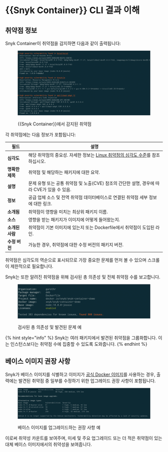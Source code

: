 # {{Snyk Container}} CLI 결과 이해

## **취약점 정보**

Snyk Container이 취약점을 감지하면 다음과 같이 출력됩니다:

<figure><img src="../../../.gitbook/assets/clivulnerabiilities.png" alt="{{Snyk Container}}에서 감지된 취약점"><figcaption><p>{{Snyk Container}}에서 감지된 취약점</p></figcaption></figure>

각 취약점에는 다음 정보가 포함됩니다:

| **필드**              | **설명**                                                                                                                                                                                                                                    |
| ---------------------- | -------------------------------------------------------------------------------------------------------------------------------------------------------------------------------------------------------------------------------------------------- |
| **심각도**           | 해당 취약점의 중요성. 자세한 정보는 [Linux 취약점의 심각도 수준](../../../scan-with-snyk/snyk-container/how-snyk-container-works/severity-levels-of-detected-linux-vulnerabilities.md)를 참조하십시오. |
| **명확한 제목**    | 취약점 및 해당하는 패키지에 대한 요약.                                                                                                                                                                                         |
| **설명**        | 문제 유형 또는 공통 취약점 및 노출(CVE) 참조의 간단한 설명, 경우에 따라 CVE가 있을 수 있음.                                                                                                                                  |
| **정보**               | 공급 업체 소스 및 전역 취약점 데이터베이스로 연결된 취약점 세부 정보에 대한 링크.                                                                                                                                         |
| **소개됨** | 취약점이 영향을 미치는 최상위 패키지 이름.                                                                                                                                                                                        |
| **소스**               | 영향을 받는 패키지가 이미지에 어떻게 들어왔는지.                                                                                                                                                                                                 |
| **소개된 사람**      | 취약점이 기본 이미지에 있는지 또는 Dockerfile에서 취약점이 도입된 라인.                                                                                                                                       |
| **수정 버전**           | 가능한 경우, 취약점에 대한 수정 버전의 패키지 버전.                                                                                                                                                                     |

취약점은 심각도의 역순으로 표시되므로 가장 중요한 문제를 먼저 볼 수 있으며 스크롤이 제한적으로 필요합니다.

Snyk는 또한 알려진 취약점을 위해 검사된 총 의존성 및 전체 취약점 수를 보고합니다.

<figure><img src="../../../.gitbook/assets/clisummary.png" alt="검사된 총 의존성 및 발견된 문제"><figcaption><p>검사된 총 의존성 및 발견된 문제 예</p></figcaption></figure>

{% hint style="info" %}
Snyk는 여러 패키지에서 발견된 취약점을 그룹화합니다. 이는 인스턴스보다는 취약점 수에 집중할 수 있도록 도와줍니다.
{% endhint %}

## 베이스 이미지 권장 사항

Snyk가 베이스 이미지를 식별하고 이미지가 [공식 Docker 이미지](https://docs.docker.com/docker-hub/official\_images/)를 사용하는 경우, 출력에는 발견된 취약점 중 일부를 수정하기 위한 업그레이드 권장 사항이 포함됩니다.

<figure><img src="../../../.gitbook/assets/clirecommendations.png" alt="베이스 이미지 업그레이드를 위한 권장 사항"><figcaption><p>베이스 이미지를 업그레이드하는 권장 사항 예</p></figcaption></figure>

이로써 취약성 카운트를 보여주며, 미세 및 주요 업그레이드 또는 더 적은 취약점이 있는 대체 베이스 이미지에서의 취약성을 보여줍니다.